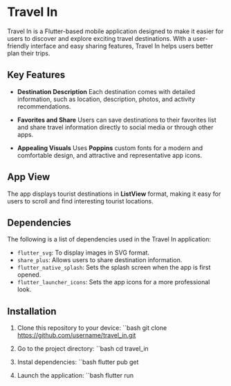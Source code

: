 # Travel In

Travel In is a Flutter-based mobile application designed to make it easier for users to discover and explore exciting travel destinations. With a user-friendly interface and easy sharing features, Travel In helps users better plan their trips.

## Key Features

- **Destination Description** 
Each destination comes with detailed information, such as location, description, photos, and activity recommendations.

- **Favorites and Share** 
Users can save destinations to their favorites list and share travel information directly to social media or through other apps.

- **Appealing Visuals** 
Uses **Poppins** custom fonts for a modern and comfortable design, and attractive and representative app icons.

## App View
The app displays tourist destinations in **ListView** format, making it easy for users to scroll and find interesting tourist locations.

## Dependencies

The following is a list of dependencies used in the Travel In application:

- `flutter_svg`: To display images in SVG format.
- `share_plus`: Allows users to share destination information.
- `flutter_native_splash`: Sets the splash screen when the app is first opened.
- `flutter_launcher_icons`: Sets the app icons for a more professional look.

## Installation

1. Clone this repository to your device:
``bash
git clone https://github.com/username/travel_in.git

2. Go to the project directory:
``bash
cd travel_in

3. Instal dependencies:
``bash
flutter pub get

4. Launch the application:
``bash
flutter run
